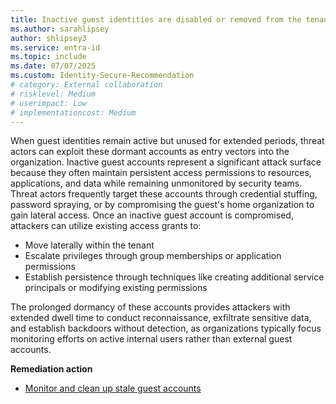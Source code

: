 ```yaml
---
title: Inactive guest identities are disabled or removed from the tenant
ms.author: sarahlipsey
author: shlipsey3
ms.service: entra-id
ms.topic: include
ms.date: 07/07/2025
ms.custom: Identity-Secure-Recommendation
# category: External collaboration
# risklevel: Medium
# userimpact: Low
# implementationcost: Medium
---
```

When guest identities remain active but unused for extended periods, threat actors can exploit these dormant accounts as entry vectors into the organization. Inactive guest accounts represent a significant attack surface because they often maintain persistent access permissions to resources, applications, and data while remaining unmonitored by security teams. Threat actors frequently target these accounts through credential stuffing, password spraying, or by compromising the guest's home organization to gain lateral access. Once an inactive guest account is compromised, attackers can utilize existing access grants to:
- Move laterally within the tenant
- Escalate privileges through group memberships or application permissions
- Establish persistence through techniques like creating additional service principals or modifying existing permissions

The prolonged dormancy of these accounts provides attackers with extended dwell time to conduct reconnaissance, exfiltrate sensitive data, and establish backdoors without detection, as organizations typically focus monitoring efforts on active internal users rather than external guest accounts.

**Remediation action**
- [Monitor and clean up stale guest accounts](../../identity/users/clean-up-stale-guest-accounts.md)